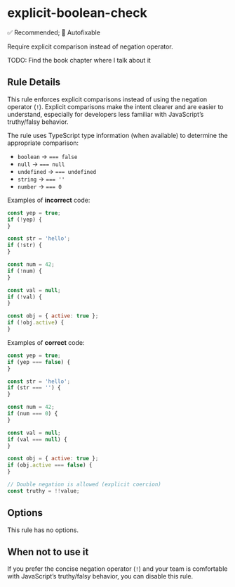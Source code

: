 # explicit-boolean-check

✅ Recommended; 🔧 Autofixable

Require explicit comparison instead of negation operator.

TODO: Find the book chapter where I talk about it

## Rule Details

This rule enforces explicit comparisons instead of using the negation operator (`!`). Explicit comparisons make the intent clearer and are easier to understand, especially for developers less familiar with JavaScript’s truthy/falsy behavior.

The rule uses TypeScript type information (when available) to determine the appropriate comparison:

- `boolean` → `=== false`
- `null` → `=== null`
- `undefined` → `=== undefined`
- `string` → `=== ''`
- `number` → `=== 0`

Examples of **incorrect** code:

```js
const yep = true;
if (!yep) {
}

const str = 'hello';
if (!str) {
}

const num = 42;
if (!num) {
}

const val = null;
if (!val) {
}

const obj = { active: true };
if (!obj.active) {
}
```

Examples of **correct** code:

```js
const yep = true;
if (yep === false) {
}

const str = 'hello';
if (str === '') {
}

const num = 42;
if (num === 0) {
}

const val = null;
if (val === null) {
}

const obj = { active: true };
if (obj.active === false) {
}

// Double negation is allowed (explicit coercion)
const truthy = !!value;
```

## Options

This rule has no options.

## When not to use it

If you prefer the concise negation operator (`!`) and your team is comfortable with JavaScript’s truthy/falsy behavior, you can disable this rule.
